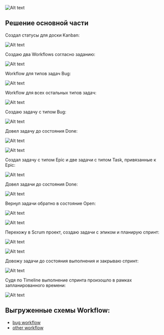 
![Alt text](IMG/img_1.png)

## Решение основной части

Создал статусы для доски Kanban:

![Alt text](IMG/img_2.png)

Создаю два Workflows согласно заданию:

![Alt text](IMG/img_3.png)

Workflow для типов задач Bug:

![Alt text](IMG/img_4.png)

Workflow для всех остальных типов задач:

![Alt text](IMG/img_5.png)

Создаю задачу с типом Bug:

![Alt text](IMG/img_6.png)

Довел задачу до состояния Done:

![Alt text](IMG/img_11.png)

![Alt text](IMG/img_7.png)

Создал задачу с типом Epic и две задачи с типом Task, привязанные к Epic:

![Alt text](IMG/img_8.png)

Довел задачи до состояния Done:

![Alt text](IMG/img_9.png)

Вернул задачи обратно в состояние Open:

![Alt text](IMG/img_10.png)

![Alt text](IMG/img_12.png)

Перехожу в Scrum проект, создаю задачи с эпиком и планирую спринт:

![Alt text](IMG/img_13.png)

![Alt text](IMG/img_14.png)

Довожу задачи до состояния выполнения и закрываю спринт:

![Alt text](IMG/img_15.png)

Судя по Timeline выполнение спринта произошло в рамках запланированного времени:

![Alt text](IMG/img_16.png)

## Выгруженные схемы Workflow:

* [bug workflow](https://github.com/DemoniumBlack/fedorchukds-devops-33-22/blob/main/Workflows/Bug.xml)
* [other workflow](https://github.com/DemoniumBlack/fedorchukds-devops-33-22/blob/main/Workflows/Other.xml)
